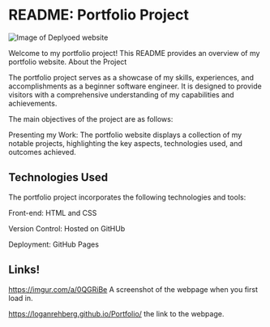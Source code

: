 

# README: Portfolio Project

![Image of Deplyoed website](![image](https://github.com/loganrehberg/Portfolio/assets/127784358/d0f72efb-db41-4d73-a5dd-abdc04694436)
)

Welcome to my portfolio project! This README provides an overview of my portfolio website.
About the Project

The portfolio project serves as a showcase of my skills, experiences, and accomplishments as a beginner software engineer. It is designed to provide visitors with a comprehensive understanding of my capabilities and achievements.

The main objectives of the project are as follows:

Presenting my Work: The portfolio website displays a collection of my notable projects, highlighting the key aspects, technologies used, and outcomes achieved.



## Technologies Used

The portfolio project incorporates the following technologies and tools:

Front-end: HTML and CSS

  
Version Control: Hosted on GitHUb

Deployment: GitHub Pages
    
## Links!

  https://imgur.com/a/0QGRiBe A screenshot of the webpage when you first load in.

  https://loganrehberg.github.io/Portfolio/ the link to the webpage.
